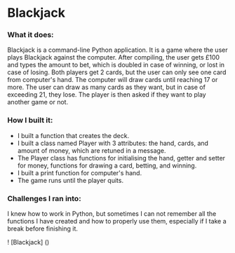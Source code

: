 # Blackjack

### What it does:

Blackjack is a command-line Python application. It is a game where the user plays Blackjack against the computer. After compiling, the user gets £100 and types the amount to bet, which is doubled in case of winning, or lost in case of losing. Both players get 2 cards, but the user can only see one card from computer's hand. The computer will draw cards until reaching 17 or more. The user can draw as many cards as they want, but in case of exceeding 21, they lose. The player is then asked if they want to play another game or not.

### How I built it:

- I built a function that creates the deck.
- I built a class named Player with 3 attributes: the hand, cards, and amount of money, which are retuned in a message.
- The Player class has functions for initialising the hand, getter and setter for money, functions for drawing a card, betting, and winning.
- I built a print function for computer's hand.
- The game runs until the player quits.

### Challenges I ran into:

I knew how to work in Python, but sometimes I can not remember all the functions I have created and how to properly use them, especially if I take a break before finishing it.

! [Blackjack] ()
